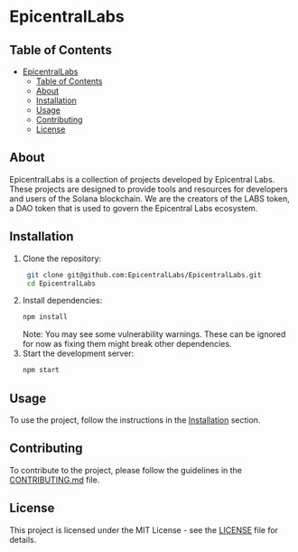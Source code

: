 # EpicentralLabs

## Table of Contents
- [EpicentralLabs](#epicentrallabs)
  - [Table of Contents](#table-of-contents)
  - [About](#about)
  - [Installation](#installation)
  - [Usage](#usage)
  - [Contributing](#contributing)
  - [License](#license)

## About
EpicentralLabs is a collection of projects developed by Epicentral Labs. These projects are designed to provide tools and resources for developers and users of the Solana blockchain.
We are the creators of the LABS token, a DAO token that is used to govern the Epicentral Labs ecosystem.

## Installation
1. Clone the repository:
   ```bash
    git clone git@github.com:EpicentralLabs/EpicentralLabs.git
    cd EpicentralLabs
    ```
2. Install dependencies:
    ```bash
    npm install
    ```
    Note: You may see some vulnerability warnings. These can be ignored for now as fixing them might break other dependencies.
3. Start the development server:
   ```bash
   npm start
   ```
## Usage
To use the project, follow the instructions in the [Installation](#installation) section.

## Contributing
To contribute to the project, please follow the guidelines in the [CONTRIBUTING.md](CONTRIBUTING.md) file.

## License
This project is licensed under the MIT License - see the [LICENSE](LICENSE) file for details.
